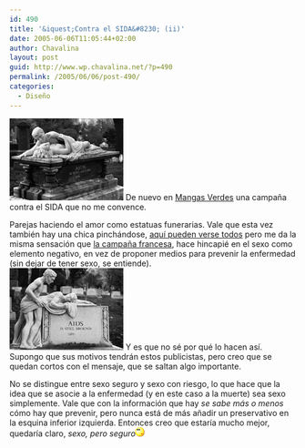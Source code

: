 ```yaml
---
id: 490
title: '&iquest;Contra el SIDA&#8230; (ii)'
date: 2005-06-06T11:05:44+02:00
author: Chavalina
layout: post
guid: http://www.wp.chavalina.net/?p=490
permalink: /2005/06/06/post-490/
categories:
  - Diseño
---
```

<img class="imgizqda" src="/imagenes/fotos/sidaht.jpg" alt="Decoraci&oacute;n funeraria: pareja haciendo el amor" />  
De nuevo en <a href="http://www.proyectoisla.com/mangasverdes/?p=868" target="_blank">Mangas Verdes</a> una campa&ntilde;a contra el SIDA que no me convence.

Parejas haciendo el amor como estatuas funerarias. Vale que esta vez tambi&eacute;n hay una chica pinch&aacute;ndose, <a href="http://msssa4.msss.gouv.qc.ca/santpub/dsthiv.nsf/0/2efdf63b753e7dda85256e3600674198?OpenDocument" target="_blank">aqu&iacute; pueden verse todos</a> pero me da la misma sensaci&oacute;n que <a href="http://www.chavalina.net/comentar.php?idpost=479" target="_blank">la campa&ntilde;a francesa</a>, hace hincapi&eacute; en el sexo como elemento negativo, en vez de proponer medios para prevenir la enfermedad (sin dejar de tener sexo, se entiende).  
<img class="imgizqda" src="/imagenes/fotos/sidahm.jpg" alt="Pareja homosexual haciendo el amor como estatua funeraria" /> Y es que no s&eacute; por qu&eacute; lo hacen as&iacute;. Supongo que sus motivos tendr&aacute;n estos publicistas, pero creo que se quedan cortos con el mensaje, que se saltan algo importante.

No se distingue entre sexo seguro y sexo con riesgo, lo que hace que la idea que se asocie a la enfermedad (y en este caso a la muerte) sea sexo simplemente. Vale que con la informaci&oacute;n que hay _se sabe m&aacute;s o menos_ c&oacute;mo hay que prevenir, pero nunca est&aacute; de m&aacute;s a&ntilde;adir un preservativo en la esquina inferior izquierda. Entonces creo que estar&iacute;a mucho mejor, quedar&iacute;a claro, _sexo, pero seguro_![emo](/imagenes/emoticonos/pensativo.gif)